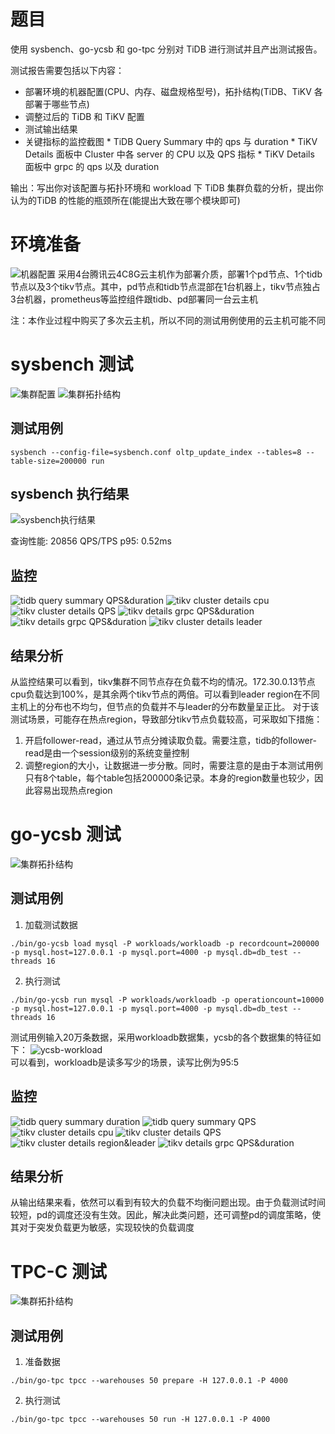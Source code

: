 # 题目
使用 sysbench、go-ycsb 和 go-tpc 分别对 TiDB 进行测试并且产出测试报告。

测试报告需要包括以下内容：

* 部署环境的机器配置(CPU、内存、磁盘规格型号)，拓扑结构(TiDB、TiKV 各部署于哪些节点)
* 调整过后的 TiDB 和 TiKV 配置
* 测试输出结果
* 关键指标的监控截图
	    * TiDB Query Summary 中的 qps 与 duration
	    * TiKV Details 面板中 Cluster 中各 server 的 CPU 以及 QPS 指标
	    * TiKV Details 面板中 grpc 的 qps 以及 duration

输出：写出你对该配置与拓扑环境和 workload 下 TiDB 集群负载的分析，提出你认为的TiDB 的性能的瓶颈所在(能提出大致在哪个模块即可)

# 环境准备
![机器配置](https://github.com/rickif/high-performance-tidb/blob/master/asset/lesson2/machines.png)
采用4台腾讯云4C8G云主机作为部署介质，部署1个pd节点、1个tidb节点以及3个tikv节点。其中，pd节点和tidb节点混部在1台机器上，tikv节点独占3台机器，prometheus等监控组件跟tidb、pd部署同一台云主机    

注：本作业过程中购买了多次云主机，所以不同的测试用例使用的云主机可能不同

# sysbench 测试
![集群配置](https://github.com/rickif/high-performance-tidb/blob/master/asset/lesson2/conf.png)
![集群拓扑结构](https://github.com/rickif/high-performance-tidb/blob/master/asset/lesson2/topology.png)

## 测试用例
```
sysbench --config-file=sysbench.conf oltp_update_index --tables=8 --table-size=200000 run
```
## sysbench 执行结果
![sysbench执行结果](https://github.com/rickif/high-performance-tidb/blob/master/asset/lesson2/sysbench_output.png)  

查询性能: 20856 QPS/TPS
p95: 0.52ms
## 监控
![tidb query summary QPS&duration](https://github.com/rickif/high-performance-tidb/blob/master/asset/lesson2/sysbench_tidb_query_summary.png)
![tikv cluster details cpu](https://github.com/rickif/high-performance-tidb/blob/master/asset/lesson2/sysbench_tikv_details_cpu.png)
![tikv cluster details QPS](https://github.com/rickif/high-performance-tidb/blob/master/asset/lesson2/sysbench_tikv_details_qps.png)
![tikv details grpc QPS&duration](https://github.com/rickif/high-performance-tidb/blob/master/asset/lesson2/sysbench_tikv_details_grpc_qps.png)
![tikv details grpc QPS&duration](https://github.com/rickif/high-performance-tidb/blob/master/asset/lesson2/sysbench_tikv_details_grpc_qps2.png)
![tikv cluster details leader](https://github.com/rickif/high-performance-tidb/blob/master/asset/lesson2/sysbench_tikv_details_leader.png)

## 结果分析
从监控结果可以看到，tikv集群不同节点存在负载不均的情况。172.30.0.13节点cpu负载达到100%，是其余两个tikv节点的两倍。可以看到leader region在不同主机上的分布也不均匀，但节点的负载并不与leader的分布数量呈正比。
对于该测试场景，可能存在热点region，导致部分tikv节点负载较高，可采取如下措施：
1. 开启follower-read，通过从节点分摊读取负载。需要注意，tidb的follower-read是由一个session级别的系统变量控制
2. 调整region的大小，让数据进一步分散。同时，需要注意的是由于本测试用例只有8个table，每个table包括200000条记录。本身的region数量也较少，因此容易出现热点region

# go-ycsb 测试

![集群拓扑结构](https://github.com/rickif/high-performance-tidb/blob/master/asset/lesson2/ycsb-topology.png)
## 测试用例

1. 加载测试数据
```
./bin/go-ycsb load mysql -P workloads/workloadb -p recordcount=200000 -p mysql.host=127.0.0.1 -p mysql.port=4000 -p mysql.db=db_test --threads 16
```
2. 执行测试
```
./bin/go-ycsb run mysql -P workloads/workloadb -p operationcount=10000 -p mysql.host=127.0.0.1 -p mysql.port=4000 -p mysql.db=db_test --threads 16
```

测试用例输入20万条数据，采用workloadb数据集，ycsb的各个数据集的特征如下：
![ycsb-workload](https://github.com/rickif/high-performance-tidb/blob/master/asset/lesson2/ycsb-workload.png)  
可以看到，workloadb是读多写少的场景，读写比例为95:5

## 监控

![tidb query summary duration](https://github.com/rickif/high-performance-tidb/blob/master/asset/lesson2/ycsb-tidb-query-summary.png)
![tidb query summary QPS](https://github.com/rickif/high-performance-tidb/blob/master/asset/lesson2/ycsb-tidb-query-summary-qps.png)
![tikv cluster details cpu](https://github.com/rickif/high-performance-tidb/blob/master/asset/lesson2/ycsb-tikv-details-cpu.png)
![tikv cluster details QPS](https://github.com/rickif/high-performance-tidb/blob/master/asset/lesson2/ycsb-tikv-details-qps.png)
![tikv cluster details region&leader](https://github.com/rickif/high-performance-tidb/blob/master/asset/lesson2/ycsb-tikv-details-region-leader.png)
![tikv details grpc QPS&duration](https://github.com/rickif/high-performance-tidb/blob/master/asset/lesson2/ycsb-tikv-grpc-duration-qps.png)

## 结果分析
从输出结果来看，依然可以看到有较大的负载不均衡问题出现。由于负载测试时间较短，pd的调度还没有生效。因此，解决此类问题，还可调整pd的调度策略，使其对于突发负载更为敏感，实现较快的负载调度

# TPC-C 测试

![集群拓扑结构](https://github.com/rickif/high-performance-tidb/blob/master/asset/lesson2/tpcc-topology.png)

## 测试用例
1. 准备数据
```
./bin/go-tpc tpcc --warehouses 50 prepare -H 127.0.0.1 -P 4000
```
2. 执行测试
```
./bin/go-tpc tpcc --warehouses 50 run -H 127.0.0.1 -P 4000
```